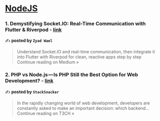 
<h1><a href=https://medium.com/tag/nodejs/recommended target="_blank" rel="noopener noreferrer">NodeJS</a></h1>
<h3>1. Demystifying Socket.IO: Real-Time Communication with Flutter & Riverpod - <a href="https://medium.com/@ziad.w.khedr/demystifying-socket-io-real-time-communication-with-flutter-riverpod-ad942fec44c2?source=rss------nodejs-5" target="_blank" rel="noopener noreferrer">link</a></h3>

✍️ **posted by `Zyad Wael`**

<blockquote>Understand Socket.IO and real-time communication, then integrate it into Flutter with Riverpod for clean, reactive apps step by step
Continue reading on Medium »</blockquote>

<h3>2. PHP vs Node.js — Is PHP Still the Best Option for Web Development? - <a href="https://medium.com/h7w/php-vs-node-js-is-php-still-the-best-option-for-web-development-2510fbc570ce?source=rss------nodejs-5" target="_blank" rel="noopener noreferrer">link</a></h3>

✍️ **posted by `StackSnacker`**

<blockquote>In the rapidly changing world of web development, developers are constantly asked to make an important decision: which backend…
Continue reading on T3CH »</blockquote>

